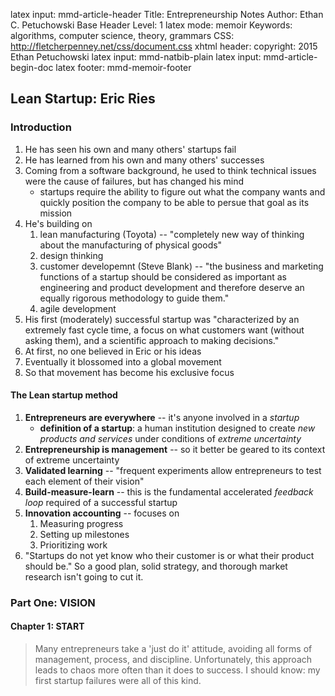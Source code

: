 latex input:    mmd-article-header
Title:          Entrepreneurship Notes
Author:         Ethan C. Petuchowski
Base Header Level:      1
latex mode:     memoir
Keywords:       algorithms, computer science, theory, grammars
CSS:            http://fletcherpenney.net/css/document.css
xhtml header:   <script type="text/javascript" src="http://cdn.mathjax.org/mathjax/latest/MathJax.js?config=TeX-AMS-MML_HTMLorMML"></script>
copyright:      2015 Ethan Petuchowski
latex input:    mmd-natbib-plain
latex input:    mmd-article-begin-doc
latex footer:   mmd-memoir-footer

## Lean Startup: Eric Ries

### Introduction

1. He has seen his own and many others' startups fail
2. He has learned from his own and many others' successes
3. Coming from a software background, he used to think technical issues were
   the cause of failures, but has changed his mind
    * startups require the ability to figure out what the company wants and
      quickly position the company to be able to persue that goal as its
      mission
4. He's building on
    1. lean manufacturing (Toyota) -- "completely new way of thinking about the
       manufacturing of physical goods"
    2. design thinking
    3. customer developemnt (Steve Blank) -- "the business and marketing
       functions of a startup should be considered as important as engineering
       and product development and therefore deserve an equally rigorous
       methodology to guide them."
    4. agile development
5. His first (moderately) successful startup was "characterized by an extremely
   fast cycle time, a focus on what customers want (without asking them), and a
   scientific approach to making decisions."
6. At first, no one believed in Eric or his ideas
7. Eventually it blossomed into a global movement
8. So that movement has become his exclusive focus

#### The Lean startup method

1. __Entrepreneurs are everywhere__ -- it's anyone involved in a _startup_
    * __definition of a startup__: a human institution designed to create _new
      products and services_ under conditions of _extreme uncertainty_
2. __Entrepreneurship is management__ -- so it better be geared to its context
   of extreme uncertainty
3. __Validated learning__ -- "frequent experiments allow entrepreneurs to test
   each element of their vision"
4. __Build-measure-learn__ -- this is the fundamental accelerated _feedback
   loop_ required of a successful startup
5. __Innovation accounting__ -- focuses on
    1. Measuring progress
    2. Setting up milestones
    3. Prioritizing work
6. "Startups do not yet know who their customer is or what their product should
   be." So a good plan, solid strategy, and thorough market research isn't
   going to cut it.



### Part One: VISION

#### Chapter 1: START

> Many entrepreneurs take a 'just do it' attitude, avoiding all forms of
> management, process, and discipline. Unfortunately, this approach leads to
> chaos more often than it does to success. I should know: my first startup
> failures were all of this kind.


